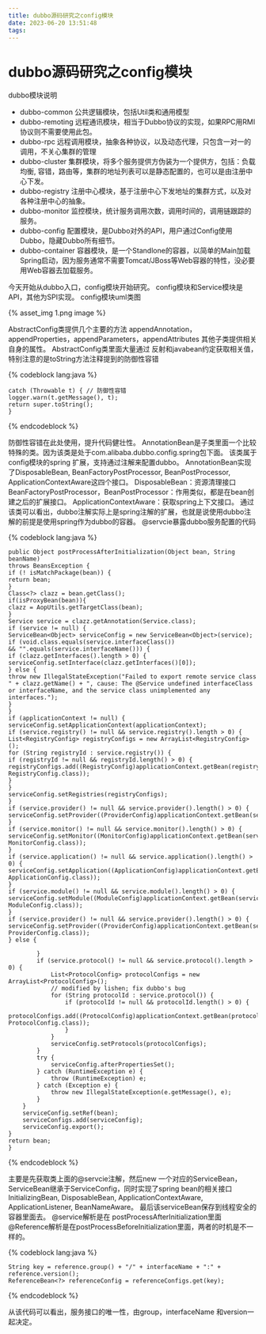 ```yaml
---
title: dubbo源码研究之config模块
date: 2023-06-20 13:51:48
tags:
---
```

# dubbo源码研究之config模块

dubbo模块说明
- dubbo-common 公共逻辑模块，包括Util类和通用模型
- dubbo-remoting 远程通讯模块，相当于Dubbo协议的实现，如果RPC用RMI协议则不需要使用此包。
- dubbo-rpc 远程调用模块，抽象各种协议，以及动态代理，只包含一对一的调用，不关心集群的管理
- dubbo-cluster 集群模块，将多个服务提供方伪装为一个提供方，包括：负载均衡, 容错，路由等，集群的地址列表可以是静态配置的，也可以是由注册中心下发。
- dubbo-registry 注册中心模块，基于注册中心下发地址的集群方式，以及对各种注册中心的抽象。
- dubbo-monitor 监控模块，统计服务调用次数，调用时间的，调用链跟踪的服务。
- dubbo-config 配置模块，是Dubbo对外的API，用户通过Config使用Dubbo，隐藏Dubbo所有细节。
- dubbo-container 容器模块，是一个Standlone的容器，以简单的Main加载Spring启动，因为服务通常不需要Tomcat/JBoss等Web容器的特性，没必要用Web容器去加载服务。

今天开始从dubbo入口，config模块开始研究。
config模块和Service模块是API，其他为SPI实现。
config模块uml类图

{% asset_img 1.png  image %}

AbstractConfig类提供几个主要的方法 appendAnnotation，appendProperties，appendParameters，appendAttributes
其他子类提供相关自身的属性。
AbstractConfig类里面大量通过 反射和javabean约定获取相关值，特别注意的是toString方法注释提到的防御性容错

{% codeblock  lang:java   %}

    catch (Throwable t) { // 防御性容错  
    logger.warn(t.getMessage(), t);  
    return super.toString();  
    }

{% endcodeblock %}

防御性容错在此处使用，提升代码健壮性。
AnnotationBean是子类里面一个比较特殊的类。因为该类是处于com.alibaba.dubbo.config.spring包下面。
该类属于config模块的spring 扩展，支持通过注解来配置dubbo。
AnnotationBean实现了DisposableBean, BeanFactoryPostProcessor, BeanPostProcessor, ApplicationContextAware这四个接口。
DisposableBean：资源清理接口
BeanFactoryPostProcessor，BeanPostProcessor：作用类似，都是在bean创建之后的扩展接口。
ApplicationContextAware：获取spring上下文接口。
通过该类可以看出，dubbo注解实际上是spring注解的扩展，也就是说使用dubbo注解的前提是使用spring作为dubbo的容器。
@servcie暴露dubbo服务配置的代码

{% codeblock  lang:java   %}

    public Object postProcessAfterInitialization(Object bean, String beanName)  
    throws BeansException {  
    if (! isMatchPackage(bean)) {  
    return bean;  
    }  
    Class<?> clazz = bean.getClass();  
    if(isProxyBean(bean)){  
    clazz = AopUtils.getTargetClass(bean);  
    }  
    Service service = clazz.getAnnotation(Service.class);  
    if (service != null) {  
    ServiceBean<Object> serviceConfig = new ServiceBean<Object>(service);  
    if (void.class.equals(service.interfaceClass())  
    && "".equals(service.interfaceName())) {  
    if (clazz.getInterfaces().length > 0) {  
    serviceConfig.setInterface(clazz.getInterfaces()[0]);  
    } else {  
    throw new IllegalStateException("Failed to export remote service class " + clazz.getName() + ", cause: The @Service undefined interfaceClass or interfaceName, and the service class unimplemented any interfaces.");  
    }  
    }  
    if (applicationContext != null) {  
    serviceConfig.setApplicationContext(applicationContext);  
    if (service.registry() != null && service.registry().length > 0) {  
    List<RegistryConfig> registryConfigs = new ArrayList<RegistryConfig>();  
    for (String registryId : service.registry()) {  
    if (registryId != null && registryId.length() > 0) {  
    registryConfigs.add((RegistryConfig)applicationContext.getBean(registryId, RegistryConfig.class));  
    }  
    }  
    serviceConfig.setRegistries(registryConfigs);  
    }  
    if (service.provider() != null && service.provider().length() > 0) {  
    serviceConfig.setProvider((ProviderConfig)applicationContext.getBean(service.provider(),ProviderConfig.class));  
    }  
    if (service.monitor() != null && service.monitor().length() > 0) {  
    serviceConfig.setMonitor((MonitorConfig)applicationContext.getBean(service.monitor(), MonitorConfig.class));  
    }  
    if (service.application() != null && service.application().length() > 0) {  
    serviceConfig.setApplication((ApplicationConfig)applicationContext.getBean(service.application(), ApplicationConfig.class));  
    }  
    if (service.module() != null && service.module().length() > 0) {  
    serviceConfig.setModule((ModuleConfig)applicationContext.getBean(service.module(), ModuleConfig.class));  
    }  
    if (service.provider() != null && service.provider().length() > 0) {  
    serviceConfig.setProvider((ProviderConfig)applicationContext.getBean(service.provider(), ProviderConfig.class));  
    } else {

            }  
            if (service.protocol() != null && service.protocol().length > 0) {  
                List<ProtocolConfig> protocolConfigs = new ArrayList<ProtocolConfig>();  
                // modified by lishen; fix dubbo's bug  
                for (String protocolId : service.protocol()) {  
                    if (protocolId != null && protocolId.length() > 0) {  
                        protocolConfigs.add((ProtocolConfig)applicationContext.getBean(protocolId, ProtocolConfig.class));  
                    }  
                }  
                serviceConfig.setProtocols(protocolConfigs);  
            }  
            try {  
                serviceConfig.afterPropertiesSet();  
            } catch (RuntimeException e) {  
                throw (RuntimeException) e;  
            } catch (Exception e) {  
                throw new IllegalStateException(e.getMessage(), e);  
            }  
        }  
        serviceConfig.setRef(bean);  
        serviceConfigs.add(serviceConfig);  
        serviceConfig.export();  
    }  
    return bean;  
    }

{% endcodeblock %}

主要是先获取类上面的@servcie注解，然后new 一个对应的ServiceBean，ServiceBean继承于ServiceConfig，同时实现了spring bean的相关接口 InitializingBean, DisposableBean, ApplicationContextAware, ApplicationListener, BeanNameAware。
最后该serviceBean保存到线程安全的容器里面去。
@service解析是在 postProcessAfterInitialization里面
@Reference解析是在postProcessBeforeInitialization里面，两者的时机是不一样的。

{% codeblock  lang:java   %}

    String key = reference.group() + "/" + interfaceName + ":" + reference.version();  
    ReferenceBean<?> referenceConfig = referenceConfigs.get(key);

{% endcodeblock %}

从该代码可以看出，服务接口的唯一性，由group，interfaceName 和version一起决定。

